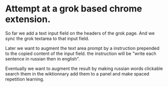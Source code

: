 # Attempt at a grok based chrome extension.

So far we add a text input field on the headers of the grok page.
And we sync the grok textarea to that input field.

Later we want to augment the text area prompt by a instruction prepended to the
copied content of the input field. the instruction will be "write each sentence
in russian then in english".


Eventually we want to augment the result by making russian words clickable 
search them in the wiktionnary add them to a panel and make spaced repetition learning.

